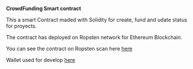 **CrowdFunding Smart contract**

This a smart Contract maded with Solidity for create, fund and udate status for proyects.

The contract has deployed on Ropsten network for Ethereum Blockchain.

You can see the contract on Ropsten scan here [here](https://ropsten.etherscan.io/address/0x69462d3b38e0791d6c02a82915d02667f9e94fe5)

Wallet used for develop [here](https://ropsten.etherscan.io/address/0x6911b8551897ed655e1e9b6dd23f4c9031f40cee)
